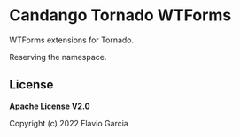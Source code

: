 # Candango Tornado WTForms

WTForms extensions for Tornado.

Reserving the namespace.

## License

**Apache License V2.0**

Copyright (c) 2022 Flavio Garcia
